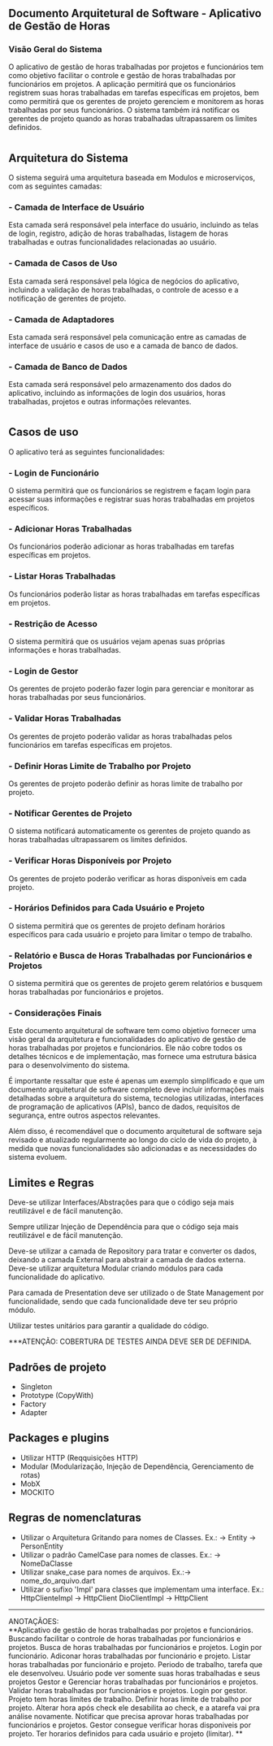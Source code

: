 
#
## Documento Arquitetural de Software - Aplicativo de Gestão de Horas
### Visão Geral do Sistema
O aplicativo de gestão de horas trabalhadas por projetos e funcionários tem como objetivo facilitar o controle e gestão de horas trabalhadas por funcionários em projetos. A aplicação permitirá que os funcionários registrem suas horas trabalhadas em tarefas específicas em projetos, bem como permitirá que os gerentes de projeto gerenciem e monitorem as horas trabalhadas por seus funcionários. O sistema também irá notificar os gerentes de projeto quando as horas trabalhadas ultrapassarem os limites definidos.

#
## Arquitetura do Sistema
O sistema seguirá uma arquitetura baseada em Modulos e microserviços, com as seguintes camadas:

### - Camada de Interface de Usuário
Esta camada será responsável pela interface do usuário, incluindo as telas de login, registro, adição de horas trabalhadas, listagem de horas trabalhadas e outras funcionalidades relacionadas ao usuário.

### - Camada de Casos de Uso
Esta camada será responsável pela lógica de negócios do aplicativo, incluindo a validação de horas trabalhadas, o controle de acesso e a notificação de gerentes de projeto.

### - Camada de Adaptadores
Esta camada será responsável pela comunicação entre as camadas de interface de usuário e casos de uso e a camada de banco de dados.

### - Camada de Banco de Dados
Esta camada será responsável pelo armazenamento dos dados do aplicativo, incluindo as informações de login dos usuários, horas trabalhadas, projetos e outras informações relevantes.

#
## Casos de uso
O aplicativo terá as seguintes funcionalidades:

### - Login de Funcionário
O sistema permitirá que os funcionários se registrem e façam login para acessar suas informações e registrar suas horas trabalhadas em projetos específicos.

### - Adicionar Horas Trabalhadas
Os funcionários poderão adicionar as horas trabalhadas em tarefas específicas em projetos.

### - Listar Horas Trabalhadas
Os funcionários poderão listar as horas trabalhadas em tarefas específicas em projetos.

### - Restrição de Acesso
O sistema permitirá que os usuários vejam apenas suas próprias informações e horas trabalhadas.

### - Login de Gestor
Os gerentes de projeto poderão fazer login para gerenciar e monitorar as horas trabalhadas por seus funcionários.

### - Validar Horas Trabalhadas
Os gerentes de projeto poderão validar as horas trabalhadas pelos funcionários em tarefas específicas em projetos.

### - Definir Horas Limite de Trabalho por Projeto
Os gerentes de projeto poderão definir as horas limite de trabalho por projeto.

### - Notificar Gerentes de Projeto
O sistema notificará automaticamente os gerentes de projeto quando as horas trabalhadas ultrapassarem os limites definidos.

### - Verificar Horas Disponíveis por Projeto
Os gerentes de projeto poderão verificar as horas disponíveis em cada projeto.

### - Horários Definidos para Cada Usuário e Projeto
O sistema permitirá que os gerentes de projeto definam horários específicos para cada usuário e projeto para limitar o tempo de trabalho.


### - Relatório e Busca de Horas Trabalhadas por Funcionários e Projetos
O sistema permitirá que os gerentes de projeto gerem relatórios e busquem horas trabalhadas por funcionários e projetos.

### - Considerações Finais
Este documento arquitetural de software tem como objetivo fornecer uma visão geral da arquitetura e funcionalidades do aplicativo de gestão de horas trabalhadas por projetos e funcionários. Ele não cobre todos os detalhes técnicos e de implementação, mas fornece uma estrutura básica para o desenvolvimento do sistema.

É importante ressaltar que este é apenas um exemplo simplificado e que um documento arquitetural de software completo deve incluir informações mais detalhadas sobre a arquitetura do sistema, tecnologias utilizadas, interfaces de programação de aplicativos (APIs), banco de dados, requisitos de segurança, entre outros aspectos relevantes.

Além disso, é recomendável que o documento arquitetural de software seja revisado e atualizado regularmente ao longo do ciclo de vida do projeto, à medida que novas funcionalidades são adicionadas e as necessidades do sistema evoluem.




## Limites e Regras
Deve-se utilizar Interfaces/Abstrações para que o código seja mais reutilizável e de fácil manutenção.

Sempre utilizar Injeção de Dependência para que o código seja mais reutilizável e de fácil manutenção.

Deve-se utilizar a camada de Repository para tratar e converter os dados, deixando a camada External para abstrair a camada de dados externa.
Deve-se  utilizar arquitetura Modular criando módulos para cada funcionalidade do aplicativo.

Para camada de Presentation deve ser utilizado o de State Management por funcionalidade, sendo que cada funcionalidade deve ter seu próprio módulo.

Utilizar testes unitários para garantir a qualidade do código.

***ATENÇÃO: COBERTURA DE TESTES AINDA DEVE SER DE DEFINIDA.

## Padrões de projeto
- Singleton
- Prototype (CopyWith)
- Factory
- Adapter

## Packages e plugins
 - Utilizar HTTP (Reqquisições HTTP)
 - Modular (Modularização, Injeção de Dependência, Gerenciamento de rotas)
 - MobX
 - MOCKITO

## Regras de nomenclaturas
-  Utilizar o  Arquitetura Gritando para nomes de Classes. Ex.: -> Entity -> PersonEntity
- Utilizar o padrão CamelCase para nomes de classes. Ex.: -> NomeDaClasse
- Utilizar snake_case para nomes de arquivos. Ex.:-> nome_do_arquivo.dart
- Utilizar o sufixo 'Impl' para classes que implementam uma interface. Ex.: HttpClienteImpl -> HttpClient
DioClientImpl -> HttpClient



_____________


ANOTAÇÃOES:<BR>
**Aplicativo  de gestão de horas trabalhadas por projetos e funcionários.
Buscando facilitar o controle de horas trabalhadas por funcionários e projetos.
Busca de horas trabalhadas por funcionários e projetos. 
Login por funcionário.
Adiconar horas trabalhadas por funcionário e projeto.
Listar horas trabalhadas por funcionário e projeto.
Periodo de trabalho, tarefa que ele desenvolveu.
Usuário pode ver somente suas horas trabalhadas e seus projetos
Gestor e Gerenciar horas trabalhadas por funcionários e projetos.
Validar horas trabalhadas por funcionários e projetos.
Login por gestor.
Projeto tem horas limites de trabalho.
Definir horas limite de trabalho por projeto.
Alterar hora após check ele desabilita  ao check, e a atarefa vai pra análise novamente.
Notificar que precisa aprovar horas trabalhadas por funcionários e projetos.
Gestor consegue verificar horas disponiveis por projeto.
Ter horarios definidos para cada usuário e projeto (limitar).
**
